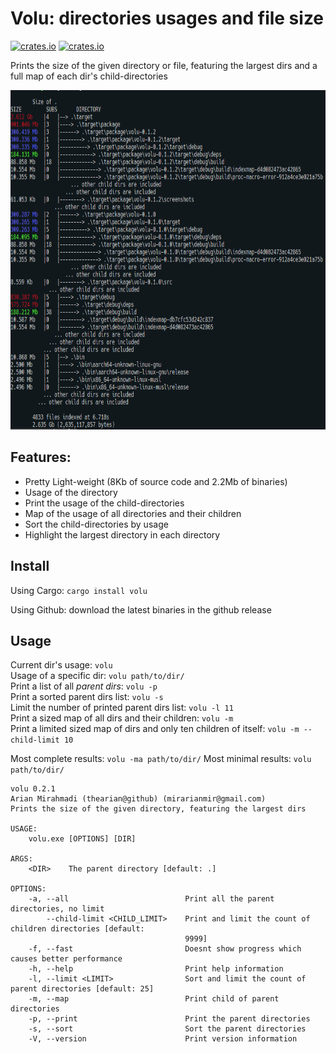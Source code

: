 # Volu: directories usages and file size

[![crates.io](https://img.shields.io/crates/v/volu.svg)](https://crates.io/crates/volu)
[![crates.io](https://img.shields.io/crates/d/volu.svg)](https://crates.io/crates/volu)

Prints the size of the given directory or file, featuring the largest dirs
and a full map of each dir's child-directories

<img src="./screenshots/volu-m--child-limit.png" width="598" height="543">

## Features:

- Pretty Light-weight (8Kb of source code and 2.2Mb of binaries)
- Usage of the directory
- Print the usage of the child-directories
- Map of the usage of all directories and their children
- Sort the child-directories by usage
- Highlight the largest directory in each directory

## Install

Using Cargo: `cargo install volu`

Using Github: download the latest binaries in the github release

## Usage

Current dir's usage: `volu`  
Usage of a specific dir: `volu path/to/dir/`  
Print a list of all *parent dirs*: `volu -p`  
Print a sorted parent dirs list: `volu -s`  
Limit the number of printed parent dirs list: `volu -l 11`  
Print a sized map of all dirs and their children: `volu -m`  
Print a limited sized map of dirs and only ten children of itself: `volu -m --child-limit 10`  

Most complete results: `volu -ma path/to/dir/`
Most minimal results: `volu path/to/dir/`

```command
volu 0.2.1
Arian Mirahmadi (thearian@github) (mirarianmir@gmail.com)
Prints the size of the given directory, featuring the largest dirs

USAGE:
    volu.exe [OPTIONS] [DIR]

ARGS:
    <DIR>    The parent directory [default: .]

OPTIONS:
    -a, --all                          Print all the parent directories, no limit
        --child-limit <CHILD_LIMIT>    Print and limit the count of children directories [default:
                                       9999]
    -f, --fast                         Doesnt show progress which causes better performance
    -h, --help                         Print help information
    -l, --limit <LIMIT>                Sort and limit the count of parent directories [default: 25]
    -m, --map                          Print child of parent directories
    -p, --print                        Print the parent directories
    -s, --sort                         Sort the parent directories
    -V, --version                      Print version information
```
